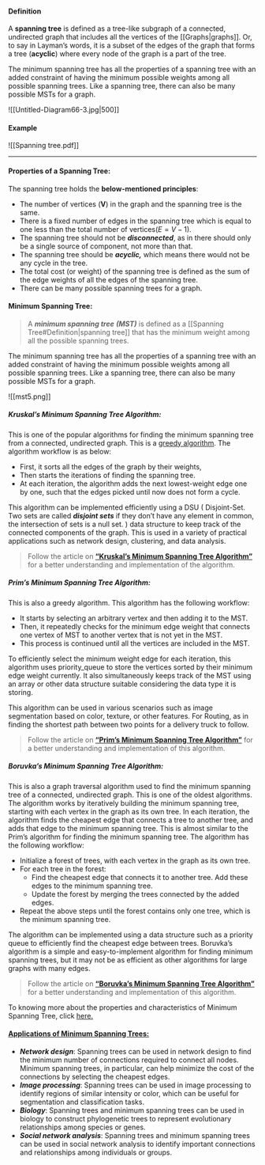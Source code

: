 #### Definition
A **spanning tree** is defined as a tree-like subgraph of a connected, undirected graph that includes all the vertices of the [[Graphs|graphs]]. Or, to say in Layman’s words, it is a subset of the edges of the graph that forms a tree (**acyclic**) where every node of the graph is a part of the tree.

The minimum spanning tree has all the properties of a spanning tree with an added constraint of having the minimum possible weights among all possible spanning trees. Like a spanning tree, there can also be many possible MSTs for a graph.

![[Untitled-Diagram66-3.jpg|500]]

#### Example
![[Spanning tree.pdf]]

---
#### Properties of a Spanning Tree:

The spanning tree holds the **below-mentioned principles**:

* The number of vertices (**V**) in the graph and the spanning tree is the same.
* There is a fixed number of edges in the spanning tree which is equal to one less than the total number of vertices$(E=V-1)$.
* The spanning tree should not be ***disconnected***, as in there should only be a single source of component, not more than that.
* The spanning tree should be ***acyclic,*** which means there would not be any cycle in the tree.
* The total cost (or weight) of the spanning tree is defined as the sum of the edge weights of all the edges of the spanning tree.
* There can be many possible spanning trees for a graph.

#### Minimum Spanning Tree:

> A ***minimum spanning tree*** ***(MST)*** is defined as a [[Spanning Tree#Definition|spanning tree]] that has the minimum weight among all the possible spanning trees.

The minimum spanning tree has all the properties of a spanning tree with an added constraint of having the minimum possible weights among all possible spanning trees. Like a spanning tree, there can also be many possible MSTs for a graph.

![[mst5.png]]

##### Kruskal’s Minimum Spanning Tree Algorithm:
This is one of the popular algorithms for finding the minimum spanning tree from a connected, undirected graph. This is a [greedy algorithm](https://www.geeksforgeeks.org/introduction-to-greedy-algorithm-data-structures-and-algorithm-tutorials/). The algorithm workflow is as below:

- First, it sorts all the edges of the graph by their weights, 
- Then starts the iterations of finding the spanning tree. 
- At each iteration, the algorithm adds the next lowest-weight edge one by one, such that the edges picked until now does not form a cycle.

This algorithm can be implemented efficiently using a DSU ( Disjoint-Set. Two sets are called ***disjoint sets*** if they don’t have any element in common, the intersection of sets is a null set. ) data structure to keep track of the connected components of the graph. This is used in a variety of practical applications such as network design, clustering, and data analysis.

> Follow the article on [**“Kruskal’s Minimum Spanning Tree Algorithm”**](https://www.geeksforgeeks.org/kruskals-minimum-spanning-tree-algorithm-greedy-algo-2/) for a better understanding and implementation of the algorithm.

##### Prim’s Minimum Spanning Tree Algorithm:
This is also a greedy algorithm. This algorithm has the following workflow:

- It starts by selecting an arbitrary vertex and then adding it to the MST. 
- Then, it repeatedly checks for the minimum edge weight that connects one vertex of MST to another vertex that is not yet in the MST. 
- This process is continued until all the vertices are included in the MST. 

To efficiently select the minimum weight edge for each iteration, this algorithm uses priority_queue to store the vertices sorted by their minimum edge weight currently. It also simultaneously keeps track of the MST using an array or other data structure suitable considering the data type it is storing.

This algorithm can be used in various scenarios such as image segmentation based on color, texture, or other features. For Routing, as in finding the shortest path between two points for a delivery truck to follow.

> Follow the article on [****“Prim’s Minimum Spanning Tree Algorithm”****](https://www.geeksforgeeks.org/prims-minimum-spanning-tree-mst-greedy-algo-5/) for a better understanding and implementation of this algorithm.

##### Boruvka’s Minimum Spanning Tree Algorithm:

This is also a graph traversal algorithm used to find the minimum spanning tree of a connected, undirected graph. This is one of the oldest algorithms. The algorithm works by iteratively building the minimum spanning tree, starting with each vertex in the graph as its own tree. In each iteration, the algorithm finds the cheapest edge that connects a tree to another tree, and adds that edge to the minimum spanning tree. This is almost similar to the Prim’s algorithm for finding the minimum spanning tree. The algorithm has the following workflow:

- Initialize a forest of trees, with each vertex in the graph as its own tree.
- For each tree in the forest: 
    - Find the cheapest edge that connects it to another tree. Add these edges to the minimum spanning tree.
    - Update the forest by merging the trees connected by the added edges.
- Repeat the above steps until the forest contains only one tree, which is the minimum spanning tree.

The algorithm can be implemented using a data structure such as a priority queue to efficiently find the cheapest edge between trees. Boruvka’s algorithm is a simple and easy-to-implement algorithm for finding minimum spanning trees, but it may not be as efficient as other algorithms for large graphs with many edges.

> Follow the article on [****“Boruvka’s Minimum Spanning Tree Algorithm”****](https://www.geeksforgeeks.org/boruvkas-algorithm-greedy-algo-9/) for a better understanding and implementation of this algorithm.

To knowing more about the properties and characteristics of Minimum Spanning Tree, click [here.](https://www.geeksforgeeks.org/properties-of-minimum-spanning-tree-mst/)

#### [Applications of Minimum Spanning Trees:](https://www.geeksforgeeks.org/applications-of-minimum-spanning-tree/)

- ***Network design***: Spanning trees can be used in network design to find the minimum number of connections required to connect all nodes. Minimum spanning trees, in particular, can help minimize the cost of the connections by selecting the cheapest edges.
- ***Image processing***: Spanning trees can be used in image processing to identify regions of similar intensity or color, which can be useful for segmentation and classification tasks.
- ***Biology***: Spanning trees and minimum spanning trees can be used in biology to construct phylogenetic trees to represent evolutionary relationships among species or genes.
- ***Social network analysis***: Spanning trees and minimum spanning trees can be used in social network analysis to identify important connections and relationships among individuals or groups.